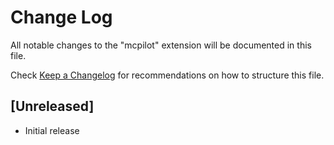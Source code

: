 # Change Log

All notable changes to the "mcpilot" extension will be documented in this file.

Check [Keep a Changelog](http://keepachangelog.com/) for recommendations on how to structure this file.

## [Unreleased]

- Initial release